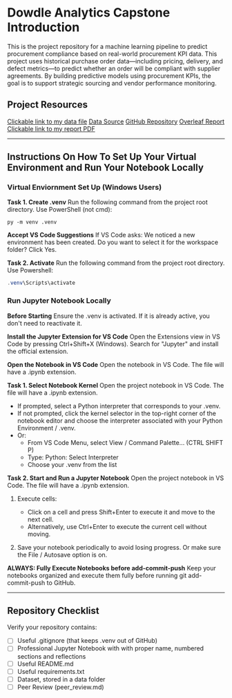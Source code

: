 # Dowdle Analytics Capstone Introduction
This is the project repository for a machine learning pipeline to predict procurement compliance based on real-world procurement KPI data. This project uses historical purchase order data—including pricing, delivery, and defect metrics—to predict whether an order will be compliant with supplier agreements. By building predictive models using procurement KPIs, the goal is to support strategic sourcing and vendor performance monitoring. 

## Project Resources
[Clickable link to my data file](https://github.com/Bdowdle4/Dowdle_Analytics_Capstone/blob/main/Data/Procurement%20KPI%20Analysis%20Dataset.csv)
[Data Source](https://www.kaggle.com/datasets/shahriarkabir/procurement-kpi-analysis-dataset)
[GitHub Repository](https://github.com/Bdowdle4/Dowdle_Analytics_Capstone)
[Overleaf Report](https://www.overleaf.com/read/bszyhdxsnrsf#70bd68)
[Clickable link to my report PDF](https://github.com/Bdowdle4/Dowdle_Analytics_Capstone/blob/main/Report/Dowdle_44688_Capstone.pdf)


****

## Instructions On How To Set Up Your Virtual Environment and Run Your Notebook Locally
### Virtual Enviornment Set Up (Windows Users)
**Task 1. Create .venv** Run the following command from the project root directory. Use PowerShell (not cmd):

```shell
py -m venv .venv
```

**Accept VS Code Suggestions** If VS Code asks: We noticed a new environment has been created. 
Do you want to select it for the workspace folder? Click Yes. 

**Task 2. Activate** Run the following command from the project root directory. Use Powershell:

```powershell
.venv\Scripts\activate
```

### Run Jupyter Notebook Locally
**Before Starting** Ensure the .venv is activated. If it is already active, you don't need to reactivate it.

**Install the Jupyter Extension for VS Code** Open the Extensions view in VS Code by pressing Ctrl+Shift+X (Windows). Search for "Jupyter" and install the official extension.

**Open the Notebook in VS Code** Open the notebook in VS Code. The file will have a .ipynb extension.

**Task 1. Select Notebook Kernel** Open the project notebook in VS Code. The file will have a .ipynb extension.
- If prompted, select a Python interpreter that corresponds to your .venv.  
- If not prompted, click the kernel selector in the top-right corner of the notebook editor and choose the interpreter associated with your Python Environment / .venv.
- Or:
   - From VS Code Menu, select View / Command Palette... (CTRL SHIFT P)
   - Type: Python: Select Interpreter 
   - Choose your .venv from the list

**Task 2. Start and Run a Jupyter Notebook** Open the project notebook in VS Code. The file will have a .ipynb extension.

1. Execute cells:  
   - Click on a cell and press Shift+Enter to execute it and move to the next cell.  
   - Alternatively, use Ctrl+Enter to execute the current cell without moving.

2. Save your notebook periodically to avoid losing progress. Or make sure the File / Autosave option is on.

**ALWAYS: Fully Execute Notebooks before add-commit-push** Keep your notebooks organized and execute them fully before running git add-commit-push to GitHub.

****

## Repository Checklist

Verify your repository contains:

- [ ] Useful .gitignore (that keeps .venv out of GitHub)
- [ ] Professional Jupyter Notebook with with proper name, numbered sections and reflections 
- [ ] Useful README.md
- [ ] Useful requirements.txt
- [ ] Dataset, stored in a data folder
- [ ] Peer Review (peer_review.md)